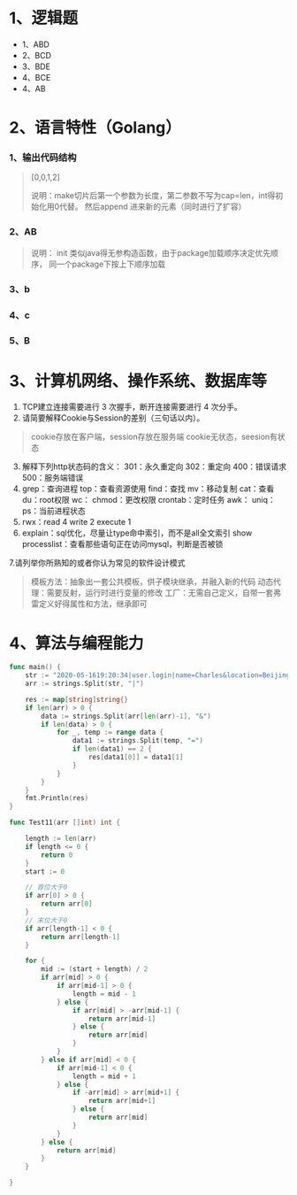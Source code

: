 # 1、逻辑题

- 1、ABD
- 2、BCD
- 3、BDE
- 4、BCE
- 4、AB


# 2、语⾔特性（Golang）

### 1、输出代码结构
> [0,0,1,2]
> 
> 说明：make切片后第一个参数为长度，第二参数不写为cap=len，int得初始化用0代替。
> 然后append 进来新的元素（同时进行了扩容）

### 2、AB

> 说明： init 类似java得无参构造函数，由于package加载顺序决定优先顺序，
> 同一个package下按上下顺序加载


### 3、b
### 4、c
### 5、B

# 3、计算机⽹络、操作系统、数据库等

1. TCP建⽴连接需要进⾏ 3 次握⼿，断开连接需要进⾏ 4 次分⼿。
2. 请简要解释Cookie与Session的差别（三句话以内）。
> cookie存放在客户端，session存放在服务端
> cookie无状态，seesion有状态
3. 解释下列http状态码的含义： 301：永久重定向 302：重定向 400：错误请求 500：服务端错误
4. grep：查询进程 top：查看资源使用
   find：查找 mv：移动复制
   cat：查看 du：root权限
   wc： chmod：更改权限 
   crontab：定时任务 awk：
   uniq： ps：当前进程状态
5.  rwx：read 4 write 2 execute 1
6. explain：sql优化，尽量让type命中索引，而不是all全文索引
   show processlist：查看那些语句正在访问mysql，判断是否被锁

7.请列举你所熟知的或者你认为常⻅的软件设计模式
> 模板方法：抽象出一套公共模板，供子模块继承，并融入新的代码
> 动态代理：需要反射，运行时进行变量的修改
> 工厂：无需自己定义，自带一套弗雷定义好得属性和方法，继承即可

# 4、算法与编程能⼒

```go
func main() {
	str := "2020-05-1619:20:34|user.login|name=Charles&location=Beijing&device=iPhone"
	arr := strings.Split(str, "|")

	res := map[string]string{}
	if len(arr) > 0 {
		data := strings.Split(arr[len(arr)-1], "&")
		if len(data) > 0 {
			for _, temp := range data {
				data1 := strings.Split(temp, "=")
				if len(data1) == 2 {
					res[data1[0]] = data1[1]
				}
			}
		}
	}
	fmt.Println(res)
}
```


```go
func Test11(arr []int) int {

	length := len(arr)
	if length <= 0 {
		return 0
	}
	start := 0

	// 首位大于0
	if arr[0] > 0 {
		return arr[0]
	}
	// 末位大于0
	if arr[length-1] < 0 {
		return arr[length-1]
	}

	for {
		mid := (start + length) / 2
		if arr[mid] > 0 {
			if arr[mid-1] > 0 {
				length = mid - 1
			} else {
				if arr[mid] > -arr[mid-1] {
					return arr[mid-1]
				} else {
					return arr[mid]
				}
			}
		} else if arr[mid] < 0 {
			if arr[mid-1] < 0 {
				length = mid + 1
			} else {
				if -arr[mid] > arr[mid+1] {
					return arr[mid+1]
				} else {
					return arr[mid]
				}
			}
		} else {
			return arr[mid]
		}
	}

}
```